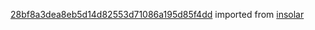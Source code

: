 [28bf8a3dea8eb5d14d82553d71086a195d85f4dd](https://github.com/insolar/insolar/commit/28bf8a3dea8eb5d14d82553d71086a195d85f4dd) imported from [insolar](https://github.com/insolar/insolar)

